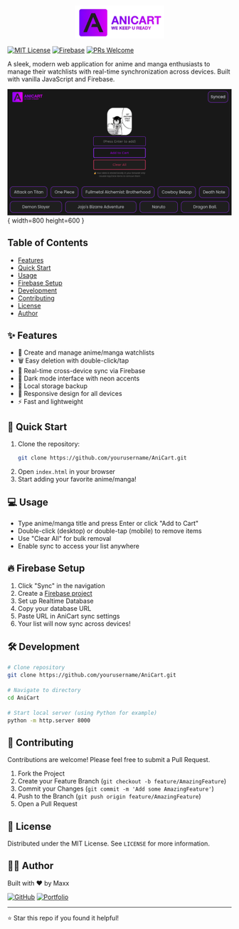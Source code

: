 <p align="center">
  <img src="asset/anicartfulllogo.jpg" alt="AniCart logo" width="200"/>
</p>

[![MIT License](https://img.shields.io/badge/License-MIT-blue.svg)](https://opensource.org/licenses/MIT)
[![Firebase](https://img.shields.io/badge/Firebase-Ready-orange)](https://firebase.google.com/)
[![PRs Welcome](https://img.shields.io/badge/PRs-welcome-brightgreen.svg)](http://makeapullrequest.com)

A sleek, modern web application for anime and manga enthusiasts to manage their watchlists with real-time synchronization across devices. Built with vanilla JavaScript and Firebase.

![AniCart Screenshot](asset/AniCartscreen.png){ width=800 height=600 }

## Table of Contents
- [Features](#features)
- [Quick Start](#quick-start)
- [Usage](#usage)
- [Firebase Setup](#firebase-setup)
- [Development](#development)
- [Contributing](#contributing)
- [License](#license)
- [Author](#author)

## ✨ Features

- 📝 Create and manage anime/manga watchlists
- 🗑️ Easy deletion with double-click/tap
- 🔄 Real-time cross-device sync via Firebase
- 🌙 Dark mode interface with neon accents
- 💾 Local storage backup
- 📱 Responsive design for all devices
- ⚡ Fast and lightweight

## 🚀 Quick Start

1. Clone the repository:
   ```bash
   git clone https://github.com/yourusername/AniCart.git
   ```
2. Open `index.html` in your browser
3. Start adding your favorite anime/manga!

## 💻 Usage

- Type anime/manga title and press Enter or click "Add to Cart"
- Double-click (desktop) or double-tap (mobile) to remove items
- Use "Clear All" for bulk removal
- Enable sync to access your list anywhere

## 🔥 Firebase Setup

1. Click "Sync" in the navigation
2. Create a [Firebase project](https://console.firebase.google.com/)
3. Set up Realtime Database
4. Copy your database URL
5. Paste URL in AniCart sync settings
6. Your list will now sync across devices!

## 🛠️ Development

```bash
# Clone repository
git clone https://github.com/yourusername/AniCart.git

# Navigate to directory
cd AniCart

# Start local server (using Python for example)
python -m http.server 8000
```

## 🤝 Contributing

Contributions are welcome! Please feel free to submit a Pull Request.

1. Fork the Project
2. Create your Feature Branch (`git checkout -b feature/AmazingFeature`)
3. Commit your Changes (`git commit -m 'Add some AmazingFeature'`)
4. Push to the Branch (`git push origin feature/AmazingFeature`)
5. Open a Pull Request

## 📄 License

Distributed under the MIT License. See `LICENSE` for more information.

## 👨‍💻 Author

Built with ❤️ by Maxx

[![GitHub](https://img.shields.io/badge/GitHub-Maxxjx-black?style=flat&logo=github)](https://github.com/Maxxjx)
[![Portfolio](https://img.shields.io/badge/Portfolio-Coming_Soon-purple?style=flat)](https://github.com/Maxxjx)

---

⭐ Star this repo if you found it helpful!